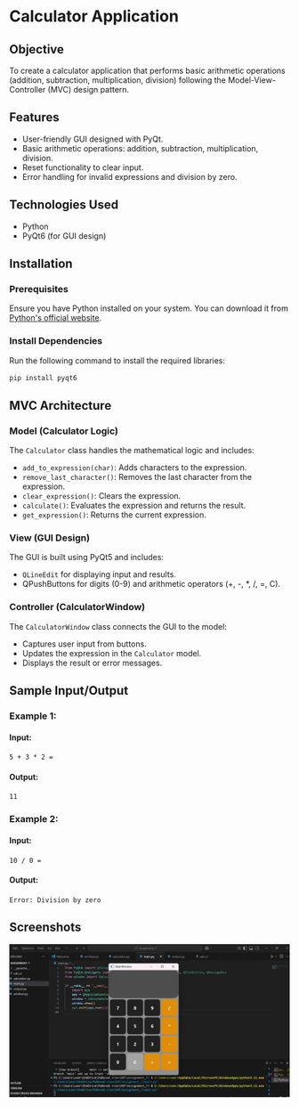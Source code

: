 # Calculator Application

## Objective
To create a calculator application that performs basic arithmetic operations (addition, subtraction, multiplication, division) following the Model-View-Controller (MVC) design pattern.

## Features
- User-friendly GUI designed with PyQt.
- Basic arithmetic operations: addition, subtraction, multiplication, division.
- Reset functionality to clear input.
- Error handling for invalid expressions and division by zero.

## Technologies Used
- Python
- PyQt6 (for GUI design)

## Installation
### Prerequisites
Ensure you have Python installed on your system. You can download it from [Python's official website](https://www.python.org/downloads/).

### Install Dependencies
Run the following command to install the required libraries:
```sh
pip install pyqt6
```
## MVC Architecture
### Model (Calculator Logic)
The `Calculator` class handles the mathematical logic and includes:
- `add_to_expression(char)`: Adds characters to the expression.
- `remove_last_character()`: Removes the last character from the expression.
- `clear_expression()`: Clears the expression.
- `calculate()`: Evaluates the expression and returns the result.
- `get_expression()`: Returns the current expression.

### View (GUI Design)
The GUI is built using PyQt5 and includes:
- `QLineEdit` for displaying input and results.
- QPushButtons for digits (0-9) and arithmetic operators (+, -, *, /, =, C).

### Controller (CalculatorWindow)
The `CalculatorWindow` class connects the GUI to the model:
- Captures user input from buttons.
- Updates the expression in the `Calculator` model.
- Displays the result or error messages.

## Sample Input/Output
### Example 1:
#### Input:
```
5 + 3 * 2 =
```
#### Output:
```
11
```
### Example 2:
#### Input:
```
10 / 0 =
```
#### Output:
```
Error: Division by zero
```

## Screenshots
![](https://raw.githubusercontent.com/crymimorta/OOP_assignment_7/refs/heads/main/%D0%A1%D0%BD%D0%B8%D0%BC%D0%BE%D0%BA%20%D1%8D%D0%BA%D1%80%D0%B0%D0%BD%D0%B0%202025-03-11%20161437.png)


